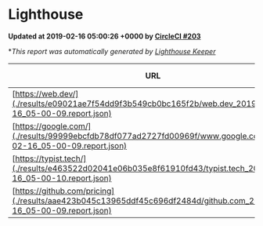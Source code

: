 
# Lighthouse

**Updated at 2019-02-16 05:00:26 +0000 by [CircleCI #203](https://circleci.com/gh/ItinerisLtd/lighthouse-keeper-example/203)**

**This report was automatically generated by [Lighthouse Keeper](https://github.com/itinerisltd/lighthouse-keeper)*

| URL | Performance | Accessibility | Best Practices | SEO | PWA | Updated At |
| --- | --- | --- | --- | --- | --- | --- |
| [https://web.dev/](./results/e09021ae7f54dd9f3b549cb0bc165f2b/web.dev_2019-02-16_05-00-09.report.json) | 0.92 | 0.93 | 1 | 0.91 | 1 | 2019-02-16T05:00:09.172Z |
| [https://google.com/](./results/99999ebcfdb78df077ad2727fd00969f/www.google.com_2019-02-16_05-00-09.report.json) | 0.95 | 0.71 | 0.93 | 0.8 | 0.58 | 2019-02-16T05:00:09.833Z |
| [https://typist.tech/](./results/e463522d02041e06b035e8f61910fd43/typist.tech_2019-02-16_05-00-10.report.json) | 0.97 | 0.8 | 0.71 | 1 | 0.58 | 2019-02-16T05:00:10.413Z |
| [https://github.com/pricing](./results/aae423b045c13965ddf45c696df2484d/github.com_2019-02-16_05-00-09.report.json) | 0.66 | 0.89 | 0.93 | 0.9 | 0.58 | 2019-02-16T05:00:09.470Z |
